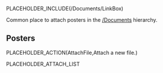PLACEHOLDER_INCLUDE(/Documents/LinkBox)

Common place to attach posters in the [/Documents](..) hierarchy.

## Posters

PLACEHOLDER_ACTION(AttachFile,Attach a new file.)

PLACEHOLDER_ATTACH_LIST
